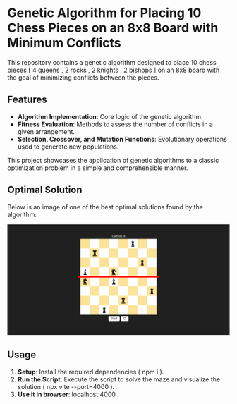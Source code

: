 # Genetic Algorithm for Placing 10 Chess Pieces on an 8x8 Board with Minimum Conflicts

This repository contains a genetic algorithm designed to place 10 chess pieces [ 4 queens , 2 rocks , 2 knights , 2 bishops ] on an 8x8 board with the goal of minimizing conflicts between the pieces.

## Features

- **Algorithm Implementation**: Core logic of the genetic algorithm.
- **Fitness Evaluation**: Methods to assess the number of conflicts in a given arrangement.
- **Selection, Crossover, and Mutation Functions**: Evolutionary operations used to generate new populations.

This project showcases the application of genetic algorithms to a classic optimization problem in a simple and comprehensible manner.

## Optimal Solution

Below is an image of one of the best optimal solutions found by the algorithm:

![Optimal Solution](./optimal.png)

## Usage

1. **Setup**: Install the required dependencies ( npm i ).
2. **Run the Script**: Execute the script to solve the maze and visualize the solution ( npx vite --port=4000 ).
3. **Use it in browser**: localhost:4000 .
